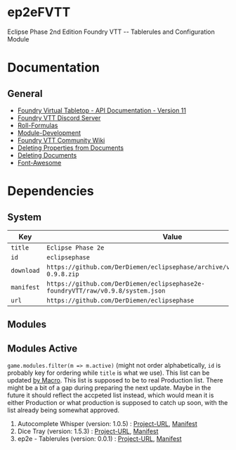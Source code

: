 # ep2eFVTT
Eclipse Phase 2nd Edition Foundry VTT -- Tablerules and Configuration Module



# Documentation

## General

+ [Foundry Virtual Tabletop - API Documentation - Version 11](https://foundryvtt.com/api/)
+ [Foundry VTT Discord Server](https://discord.gg/foundryvtt)
+ [Roll-Formulas](https://github.com/foundryvtt/dnd5e/wiki/Roll-Formulas)
+ [Module-Development](https://foundryvtt.com/article/module-development/)
+ [Foundry VTT Community Wiki](https://foundryvtt.wiki/en/home)
+ [Deleting Properties from Documents](https://discord.com/channels/170995199584108546/699750150674972743/1043341804742914141)
+ [Deleting Documents](https://github.com/GamerFlix/foundryvtt-api-guide/blob/main/macro_guide.md#deleting-documents)
+ [Font-Awesome](https://fontawesome.com/search?m=free&o=r)



# Dependencies

## System

| Key | Value |
| --------------- | ---------------  |
| `title` | `Eclipse Phase 2e` |
| `id` | `eclipsephase` |
| `download` | `https://github.com/DerDiemen/eclipsephase/archive/v0.9.8/eclipsephase-0.9.8.zip` |
| `manifest` | `https://github.com/DerDiemen/eclipsephase2e-foundryVTT/raw/v0.9.8/system.json` |
| `url` | `https://github.com/DerDiemen/eclipsephase` |


## Modules

## Modules Active

`game.modules.filter(m => m.active)` (might not order alphabetically, `id` is probably key for ordering while `title` is what we use). This list can be updated [by Macro](https://github.com/itteerde/fvttconfig/blob/main/tools/macros/dev/listModules.js). This list is supposed to be to real Production list. There might be a bit of a gap during preparing the next update. Maybe in the future it should reflect the accpeted list instead, which would mean it is either Production or what production is supposed to catch up soon, with the list already being somewhat approved.


1. Autocomplete Whisper (version: 1.0.5) : [Project-URL](https://github.com/orcnog/autocomplete-whisper/), [Manifest](https://raw.githubusercontent.com/orcnog/autocomplete-whisper/master/module.json)
1. Dice Tray (version: 1.5.3) : [Project-URL](https://gitlab.com/asacolips-projects/foundry-mods/foundry-vtt-dice-calculator), [Manifest](https://gitlab.com/asacolips-projects/foundry-mods/foundry-vtt-dice-calculator/raw/master/module.json)
1. ep2e - Tablerules (version: 0.0.1) : [Project-URL](https://github.com/itteerde/ep2eFVTT/), [Manifest](https://raw.githubusercontent.com/itteerde/ep2eFVTT/main/ep2e-tr/module.json)
